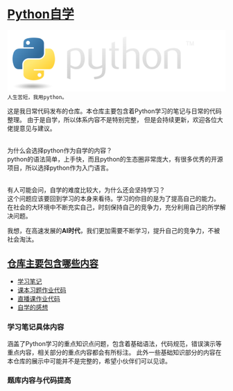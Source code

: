 # [Python自学](https://github.com/Chaniug/Python_Learn)
![PYthonlogo](image/python-logo@2x.png)
`人生苦短，我用python。`<br/>

这是我日常代码发布的仓库。本仓库主要包含着Python学习的笔记与日常的代码整理。
由于是自学，所以体系内容不是特别完整， 但是会持续更新，欢迎各位大佬提意见与建议。

</br>为什么会选择python作为自学的内容？
</br>python的语法简单，上手快，而且python的生态圈非常庞大，有很多优秀的开源项目，所以选择python作为入门语言。

</br>有人可能会问，自学的难度比较大，为什么还会坚持学习？
</br>这个问题应该要回到学习的本身来看待。学习的你目的是为了提高自己的能力。
在社会的大环境中不断充实自己，时刻保持自己的竞争力，充分利用自己的所学解决问题。

我想，在高速发展的**AI时代**，我们更加需要不断学习，提升自己的竞争力，不被社会淘汰。
##  [仓库主要包含哪些内容](https://github.com/Chaniug/Python_Learn/tree/master/Code)
* [学习笔记](https://github.com/Chaniug/Python_Learn/tree/master/Note/write_note)
* [课本习题作业代码](https://github.com/Chaniug/Python_Learn/tree/master/Code/TaskFile)
* [直播课作业代码](https://github.com/Chaniug/Python_Learn/tree/master/Code/OnlieTask)
* [自学的感想](https://github.com/Chaniug/Python_Learn/tree/master/Code/TestFile)

### 学习笔记具体内容
涵盖了Python学习的重点知识点问题，包含着基础语法，代码规范，错误演示等重点内容，相关部分的重点内容都会有所标注。
此外一些基础知识部分的内容在本仓库的展示中可能并不是完整的，希望小伙伴们可以见谅。
### 题库内容与代码提高


